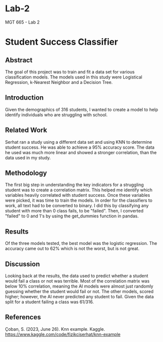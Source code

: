 # Lab-2
MGT 665 - Lab 2

# Student Success Classifier
## Abstract
The goal of this project was to train and fit a data set for various classification models. The models used in this study were Logistical Regression, k-Nearest Neighbor and a Decision Tree. 

## Introduction
Given the demographics of 316 students, I wanted to create a model to help identify individuals who are struggling with school. 

## Related Work
Serhat ran a study using a different data set and using KNN to determine student success. He was able to achieve a 95% accuracy score. The data he used was much more linear and showed a stronger correlation, than the data used in my study. 

## Methodology
The first big step in understanding the key indicators for a struggling student was to create a correlation matrix. This helped me identify which variables heavily correlated with student success. Once these variables were picked, it was time to train the models. In order for the classifiers to work, all text had to be converted to binary. I did this by classifying any student with more than 0 class fails, to be "failed". Then, I converted "failed" to 0 and 1's by using the get_dummies function in pandas. 

## Results
Of the three models tested, the best model was the logistic regression. The accuracy came out to 62% which is not the worst, but is not great. 

## Discussion
Looking back at the results, the data used to predict whether a student would fail a class or not  was terrible. Most of the correlation matrix was below 10% correlation, meaning the AI models were almost just randomly guessing whether the student would fail or not. The other models, scored higher; however, the AI never predicted any student to fail. Given the data split for a student failing a class was 61/316.

## References
Çoban, S. (2023, June 26). Knn example. Kaggle. https://www.kaggle.com/code/fizikciserhat/knn-example 
